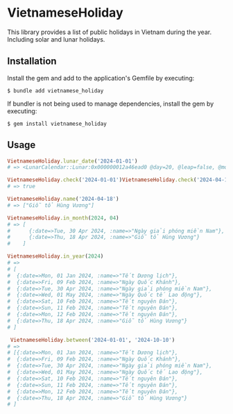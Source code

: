 # VietnameseHoliday

This library provides a list of public holidays in Vietnam during the year. Including solar and lunar holidays.

## Installation

Install the gem and add to the application's Gemfile by executing:

    $ bundle add vietnamese_holiday

If bundler is not being used to manage dependencies, install the gem by executing:

    $ gem install vietnamese_holiday

## Usage

```Ruby
VietnameseHoliday.lunar_date('2024-01-01')
# => <LunarCalendar::Lunar:0x000000012a46ead0 @day=20, @leap=false, @month=11, @year=2023>

VietnameseHoliday.check('2024-01-01')VietnameseHoliday.check('2024-04-18')
# => true

VietnameseHoliday.name('2024-04-18')
# => ["Giỗ tổ Hùng Vương"]

VietnameseHoliday.in_month(2024, 04)
# => [
#      {:date=>Tue, 30 Apr 2024, :name=>"Ngày giải phóng miền Nam"},
#      {:date=>Thu, 18 Apr 2024, :name=>"Giỗ tổ Hùng Vương"}
#    ]

VietnameseHoliday.in_year(2024)
# =>
# [
#  {:date=>Mon, 01 Jan 2024, :name=>"Tết Dương lịch"},
#  {:date=>Fri, 09 Feb 2024, :name=>"Ngày Quốc Khánh"},
#  {:date=>Tue, 30 Apr 2024, :name=>"Ngày giải phóng miền Nam"},
#  {:date=>Wed, 01 May 2024, :name=>"Ngày Quốc tế Lao động"},
#  {:date=>Sat, 10 Feb 2024, :name=>"Tết nguyên Đán"},
#  {:date=>Sun, 11 Feb 2024, :name=>"Tết nguyên Đán"},
#  {:date=>Mon, 12 Feb 2024, :name=>"Tết nguyên Đán"},
#  {:date=>Thu, 18 Apr 2024, :name=>"Giỗ tổ Hùng Vương"}
# ]

 VietnameseHoliday.between('2024-01-01', '2024-10-10')
# =>
# [{:date=>Mon, 01 Jan 2024, :name=>"Tết Dương lịch"},
#  {:date=>Fri, 09 Feb 2024, :name=>"Ngày Quốc Khánh"},
#  {:date=>Tue, 30 Apr 2024, :name=>"Ngày giải phóng miền Nam"},
#  {:date=>Wed, 01 May 2024, :name=>"Ngày Quốc tế Lao động"},
#  {:date=>Sat, 10 Feb 2024, :name=>"Tết nguyên Đán"},
#  {:date=>Sun, 11 Feb 2024, :name=>"Tết nguyên Đán"},
#  {:date=>Mon, 12 Feb 2024, :name=>"Tết nguyên Đán"},
#  {:date=>Thu, 18 Apr 2024, :name=>"Giỗ tổ Hùng Vương"}
# ]
```
